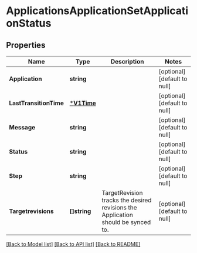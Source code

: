 # ApplicationsApplicationSetApplicationStatus

## Properties
Name | Type | Description | Notes
------------ | ------------- | ------------- | -------------
**Application** | **string** |  | [optional] [default to null]
**LastTransitionTime** | [***V1Time**](v1Time.md) |  | [optional] [default to null]
**Message** | **string** |  | [optional] [default to null]
**Status** | **string** |  | [optional] [default to null]
**Step** | **string** |  | [optional] [default to null]
**Targetrevisions** | **[]string** | TargetRevision tracks the desired revisions the Application should be synced to. | [optional] [default to null]

[[Back to Model list]](../README.md#documentation-for-models) [[Back to API list]](../README.md#documentation-for-api-endpoints) [[Back to README]](../README.md)

